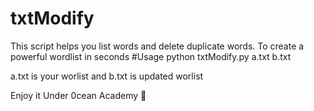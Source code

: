 # txtModify
This script helps you list words and delete duplicate words. To create a powerful wordlist in seconds
#Usage 
python txtModify.py a.txt b.txt

a.txt is your worlist  and b.txt is updated worlist

Enjoy it 
Under 0cean Academy 🐬
